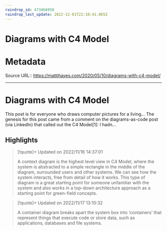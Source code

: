 ```yaml
---
raindrop_id: 473466958
raindrop_last_update: 2022-12-01T22:10:41.865Z
---
```

# Diagrams with C4 Model


# Metadata
Source URL:: https://mattjhayes.com/2020/05/10/diagrams-with-c4-model/


---
# Diagrams with C4 Model

This post is for everyone who draws computer pictures for a living… The genesis for this post came from a comment on the diagrams-as-code post (via LinkedIn) that called out the C4 Model[1]: I hadn…

## Highlights

> [!quote]+ Updated on 2022/11/16 14:37:01
>
> A context diagram is the highest level view in C4 Model, where the system is abstracted to a simple rectangle in the middle of the diagram, surrounded users and other systems. We can see how the system interacts, free from detail of how it works. This type of diagram is a great starting point for someone unfamiliar with the system and also works in a top-down architecture approach as a starting point for green-field concepts.

> [!quote]+ Updated on 2022/11/17 13:10:32
>
> A container diagram breaks apart the system box into ‘containers’ that represent things that execute code or store data, such as applications, databases and file systems.
